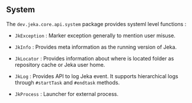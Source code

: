 ## System

The `dev.jeka.core.api.system` package provides systeml level functions :

* `JkException` : Marker exception generally to mention user misuse.

* `JkInfo` : Provides meta information as the running version of Jeka.

* `JkLocator` : Provides information about where is located folder as repository cache or Jeka user home.

* `JkLog` : Provides API to log Jeka event. It supports hierarchical logs through `#startTask` 
   and `#endtask` methods.
   
* `JkProcess` : Launcher for external process.
